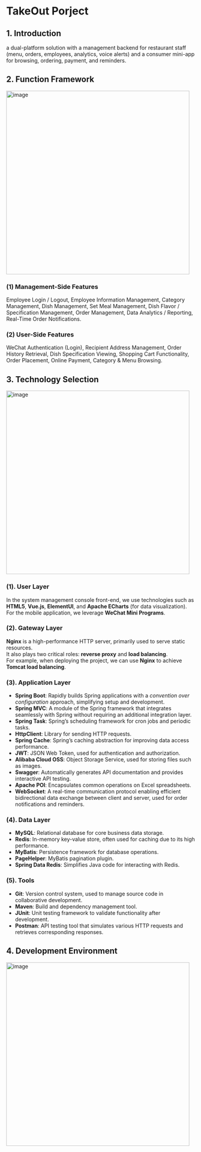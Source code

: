 # TakeOut Porject

## 1. Introduction

a dual-platform solution with a management backend for restaurant staff (menu, orders, employees, analytics, voice alerts) and a consumer mini-app for browsing, ordering, payment, and reminders.

## 2. Function Framework

<img width="488" height="488" alt="image" src="https://github.com/user-attachments/assets/d695c682-6ce3-417e-bc5c-5f8b7ac38721" />

### (1) Management-Side Features

Employee Login / Logout, Employee Information Management, Category Management,  Dish Management, Set Meal Management, Dish Flavor / Specification Management,  Order Management, Data Analytics / Reporting, Real-Time Order Notifications.

### (2) User-Side Features

WeChat Authentication (Login), Recipient Address Management, Order History Retrieval,  Dish Specification Viewing, Shopping Cart Functionality, Order Placement,  Online Payment, Category & Menu Browsing.

## 3. Technology Selection
<img width="488" height="488" alt="image" src="https://github.com/user-attachments/assets/f76eeebc-cc32-4113-8214-8ef0330c0459" />

### (1). User Layer

In the system management console front-end, we use technologies such as **HTML5**, **Vue.js**, **ElementUI**, and **Apache ECharts** (for data visualization).  
For the mobile application, we leverage **WeChat Mini Programs**.

### (2). Gateway Layer

**Nginx** is a high-performance HTTP server, primarily used to serve static resources.  
It also plays two critical roles: **reverse proxy** and **load balancing**.  
For example, when deploying the project, we can use **Nginx** to achieve **Tomcat load balancing**.

### (3). Application Layer

- **Spring Boot**: Rapidly builds Spring applications with a *convention over configuration* approach, simplifying setup and development.  
- **Spring MVC**: A module of the Spring framework that integrates seamlessly with Spring without requiring an additional integration layer.  
- **Spring Task**: Spring’s scheduling framework for cron jobs and periodic tasks.  
- **HttpClient**: Library for sending HTTP requests.  
- **Spring Cache**: Spring’s caching abstraction for improving data access performance.  
- **JWT**: JSON Web Token, used for authentication and authorization.  
- **Alibaba Cloud OSS**: Object Storage Service, used for storing files such as images.  
- **Swagger**: Automatically generates API documentation and provides interactive API testing.  
- **Apache POI**: Encapsulates common operations on Excel spreadsheets.  
- **WebSocket**: A real-time communication protocol enabling efficient bidirectional data exchange between client and server, used for order notifications and reminders.

### (4). Data Layer

- **MySQL**: Relational database for core business data storage.  
- **Redis**: In-memory key-value store, often used for caching due to its high performance.  
- **MyBatis**: Persistence framework for database operations.  
- **PageHelper**: MyBatis pagination plugin.  
- **Spring Data Redis**: Simplifies Java code for interacting with Redis.

### (5). Tools

- **Git**: Version control system, used to manage source code in collaborative development.  
- **Maven**: Build and dependency management tool.  
- **JUnit**: Unit testing framework to validate functionality after development.  
- **Postman**: API testing tool that simulates various HTTP requests and retrieves corresponding responses.

## 4. Development Environment
<img width="488" height="488" alt="image" src="https://github.com/user-attachments/assets/c709fec5-062e-444e-ac66-60df5429a5f8" />

